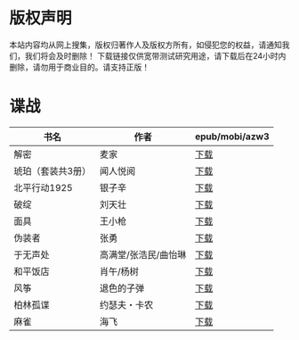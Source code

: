 # 版权声明

本站内容均从网上搜集，版权归著作人及版权方所有，如侵犯您的权益，请通知我们，我们将会及时删除！ 下载链接仅供宽带测试研究用途，请下载后在24小时内删除，请勿用于商业目的。请支持正版！

# 谍战

| 书名 | 作者 | epub/mobi/azw3 |
| --- | --- | --- |
| 解密 | 麦家 | [下载](https://url89.ctfile.com/f/31084289-1357033438-7ed22e?p=8866) |
| 琥珀（套装共3册） | 闻人悦阅 | [下载](https://url89.ctfile.com/f/31084289-1357032733-795627?p=8866) |
| 北平行动1925 | 银子辛 | [下载](https://url89.ctfile.com/f/31084289-1357032163-bc75fe?p=8866) |
| 破绽 | 刘天壮 | [下载](https://url89.ctfile.com/f/31084289-1357029829-454eb2?p=8866) |
| 面具 | 王小枪 | [下载](https://url89.ctfile.com/f/31084289-1357028050-fc3745?p=8866) |
| 伪装者 | 张勇 | [下载](https://url89.ctfile.com/f/31084289-1357020640-b71138?p=8866) |
| 于无声处 | 高满堂/张浩民/曲怡琳  | [下载](https://url89.ctfile.com/f/31084289-1357019869-b636c4?p=8866) |
| 和平饭店 | 肖午/杨树 | [下载](https://url89.ctfile.com/f/31084289-1357019752-a8add3?p=8866) |
| 风筝 | 退色的子弹  | [下载](https://url89.ctfile.com/f/31084289-1357017157-972251?p=8866) |
| 柏林孤谍 | 约瑟夫・卡农 | [下载](https://url89.ctfile.com/f/31084289-1357014952-b3c01e?p=8866) |
| 麻雀 | 海飞 | [下载](https://url89.ctfile.com/f/31084289-1357006330-3fd9d3?p=8866) |
